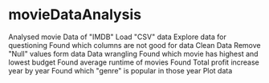 # movieDataAnalysis
Analysed movie Data of "IMDB"
Load "CSV" data
Explore data for questioning
Found which columns are not good for data
Clean Data
Remove "Null" values form data
Data wrangling 
Found which movie has highest and lowest budget
Found average runtime of movies
Found Total profit increase year by year
Found which "genre" is popular in those year 
 Plot data 

